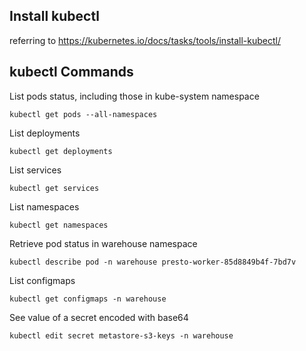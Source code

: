 ## Install kubectl

referring to https://kubernetes.io/docs/tasks/tools/install-kubectl/

## kubectl Commands

List pods status, including those in kube-system namespace
```shell script
kubectl get pods --all-namespaces
```

List deployments
```shell script
kubectl get deployments
```

List services
```shell script
kubectl get services
```

List namespaces
```shell script
kubectl get namespaces
```

Retrieve pod status in warehouse namespace
```shell script
kubectl describe pod -n warehouse presto-worker-85d8849b4f-7bd7v
```

List configmaps
```shell script
kubectl get configmaps -n warehouse
```

See value of a secret encoded with base64
```shell script
kubectl edit secret metastore-s3-keys -n warehouse
```
